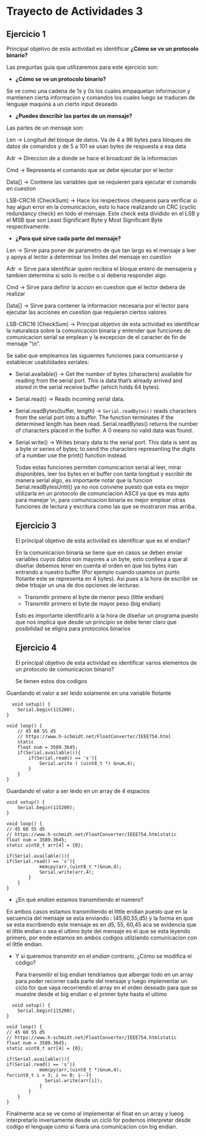 # Trayecto de Actividades 3

## Ejercicio 1

Principal objetivo de esta actividad es identificar **¿Cómo se ve un protocolo binario?**

Las preguntas guia que utilizaremos para este ejercicio son:

- **¿Cómo se ve un protocolo binario?**

Se ve como una cadena de 1s y 0s los cuales empaquetan informacion y mantienen cierta informacion y comandos los cuales luego se traducen de lenguaje maquina a un cierto input deseado

- **¿Puedes describir las partes de un mensaje?**

Las partes de un mensaje son:

Len -> Longitud del bloque de datos. Va de 4 a 96 bytes para bloques de datos de comandos y de 5 a 101 se usan bytes de respuesta a esa data

Adr -> Direccion de a donde se hace el broadcast de la informacion

Cmd -> Representa el comando que se debe ejecutar por el lector

Data[] -> Contiene las variables que se requieren para ejecutar el comando en cuestion

LSB-CRC16 (CheckSum) -> Hace los respectivos chequeos para verificar si hay algun error en la comunicacion, esto lo hace realizando un CRC {cyclic redundancy check} en todo el mensaje. Este check esta dividido en el LSB y el MSB que son Least Significant Byte y Most Significant Byte respectivamente. 

- **¿Para qué sirve cada parte del mensaje?**

Len -> Sirve para poner de parametro de que tan largo es el mensaje a leer y apoya al lector a determinar los limites del mensaje en cuestion

Adr -> Sirve para identificar quien recibira el bloque entero de mensajeria y tambien determina si solo lo recibe o si deberia responder algo

Cmd -> Sirve para definir la accion en cuestion que el lector debera de realizar

Data[] -> Sirve para contener la informacion necesaria por el lector para ejecutar las acciones en cuestion que requieran ciertos valores 

LSB-CRC16 (CheckSum) -> Principal objetivo de esta actividad es identificar la naturaleza sobre la comunicacion binaria y entender que funciones de comunicacion serial se emplean y la excepcion de el caracter de fin de mensaje "\n".

Se sabe que empleamos las siguientes funciones para comunicarse y establecer usabilidades seriales:

- Serial.available() -> Get the number of bytes (characters) available for reading from the serial port. This is data that’s already arrived and stored in the serial receive buffer (which holds 64 bytes).
  
- Serial.read() -> Reads incoming serial data.
  
- Serial.readBytes(buffer, length) -> `Serial.readBytes()` reads characters from the serial port into a buffer. The function terminates if the determined length has been read. Serial.readBytes() returns the number of characters placed in the buffer. A 0 means no valid data was found.
  
- Serial.write() -> Writes binary data to the serial port. This data is sent as a byte or series of bytes; to send the characters representing the digits of a number use the print() function instead.

  Todas estas funciones permiten comunicacion serial al leer, mirar disponibles, leer los bytes en el buffer con tanta longitud y escribir de manera serial algo, es importante notar que la funcion Serial.readBytesUntil() ya no nos conviene puesto que esta es mejor utilizarla en un protocolo de comunciacion ASCII ya que es mas apto para manejar \n, para comunicacion binaria es mejor emplear otras funciones de lectura y escritura como las que se mostraron mas arriba.

  ## Ejercicio 3

  El principal objetivo de esta actividad es identificar que es el endian?

  En la comunicacion binaria se tiene que en casos se deben enviar variables cuyos datos son mayores a un byte, esto conlleva a que al diseñar debemos tener en cuenta el orden en que los bytes iran entrando a nuestro buffer (Por ejemplo cuando usamos un punto flotante este se representa en 4 bytes).  Asi pues a la hora de escribir se debe trbajar un una de dos opciones de lecturas:

   -  Transmitir primero el byte de menor peso (little endian)
   -  Transmitir primero el byte de mayor peso (big endian)

   Esto es importante identificarlo a la hora de diseñar un programa puesto que nos implica que desde un principio se debe tener claro que posibilidad se eligira para protocolos binarios

  ## Ejercicio 4

  El principal objetivo de esta actividad es identificar varios elementos de un protocolo de comunicacion binario?

  Se tienen estos dos codigos

Guardando el valor a ser leido solamente en una variable flotante
```
  void setup() {
    Serial.begin(115200);
}

void loop() {
    // 45 60 55 d5
    // https://www.h-schmidt.net/FloatConverter/IEEE754.html
    static 
    float num = 3589.3645;
    if(Serial.available()){
        if(Serial.read() == 's'){
            Serial.write ( (uint8_t *) &num,4);
        }
    }
}
```

Guardando el valor a ser leido en un array de 4 espacios

```
void setup() {
    Serial.begin(115200);
}

void loop() {
// 45 60 55 d5
// https://www.h-schmidt.net/FloatConverter/IEEE754.htmlstatic
float num = 3589.3645;
static uint8_t arr[4] = {0};

if(Serial.available()){
if(Serial.read() == 's'){
            memcpy(arr,(uint8_t *)&num,4);
            Serial.write(arr,4);
        }
    }
}
```

  - ¿En qué *endian* estamos transmitiendo el número?

  En ambos casos estamos transmitiendo el little endian puesto que en la secuencia del mensaje se esta enviando : (45,60,55,d5) y la forma en que se esta escribiendo este mensaje es en d5, 55, 60,45 aca se evidencia que el little endian o sea el ultimo byte del mensaje es el que se esta leyendo primero, por ende estamos en ambos codigos utilziando comunicacion con el little endian.
    
- Y si queremos transmitir en el *endian* contrario, ¿Cómo se modifica el código?

  Para transmitir el big endian tendriamos que albergar todo en un array para poder recorrer cada parte del mensaje y luego implementar un ciclo for que vaya recorriendo el array en el orden deseado para que se muestre desde el big endian o el primer byte hasta el ultimo

```
  void setup() {
    Serial.begin(115200);
}

void loop() {
// 45 60 55 d5
// https://www.h-schmidt.net/FloatConverter/IEEE754.htmlstatic
float num = 3589.3645;
static uint8_t arr[4] = {0};

if(Serial.available()){
if(Serial.read() == 's'){
            memcpy(arr,(uint8_t *)&num,4);
for(int8_t i = 3; i >= 0; i--){
              Serial.write(arr[i]);
            }
        }
    }
}
```

Finalmente aca se ve como al implementar el float en un array y lueog interpretarlo inversamente desde un ciclo for podemos interpretar desde codigo el lenguaje como si fuera una comunicacion con big endian.

  
